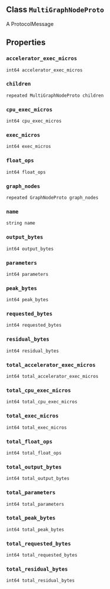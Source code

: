 

## Class  `MultiGraphNodeProto` 
A ProtocolMessage

## Properties


###  `accelerator_exec_micros` 
 `int64 accelerator_exec_micros` 

###  `children` 
 `repeated MultiGraphNodeProto children` 

###  `cpu_exec_micros` 
 `int64 cpu_exec_micros` 

###  `exec_micros` 
 `int64 exec_micros` 

###  `float_ops` 
 `int64 float_ops` 

###  `graph_nodes` 
 `repeated GraphNodeProto graph_nodes` 

###  `name` 
 `string name` 

###  `output_bytes` 
 `int64 output_bytes` 

###  `parameters` 
 `int64 parameters` 

###  `peak_bytes` 
 `int64 peak_bytes` 

###  `requested_bytes` 
 `int64 requested_bytes` 

###  `residual_bytes` 
 `int64 residual_bytes` 

###  `total_accelerator_exec_micros` 
 `int64 total_accelerator_exec_micros` 

###  `total_cpu_exec_micros` 
 `int64 total_cpu_exec_micros` 

###  `total_exec_micros` 
 `int64 total_exec_micros` 

###  `total_float_ops` 
 `int64 total_float_ops` 

###  `total_output_bytes` 
 `int64 total_output_bytes` 

###  `total_parameters` 
 `int64 total_parameters` 

###  `total_peak_bytes` 
 `int64 total_peak_bytes` 

###  `total_requested_bytes` 
 `int64 total_requested_bytes` 

###  `total_residual_bytes` 
 `int64 total_residual_bytes` 


